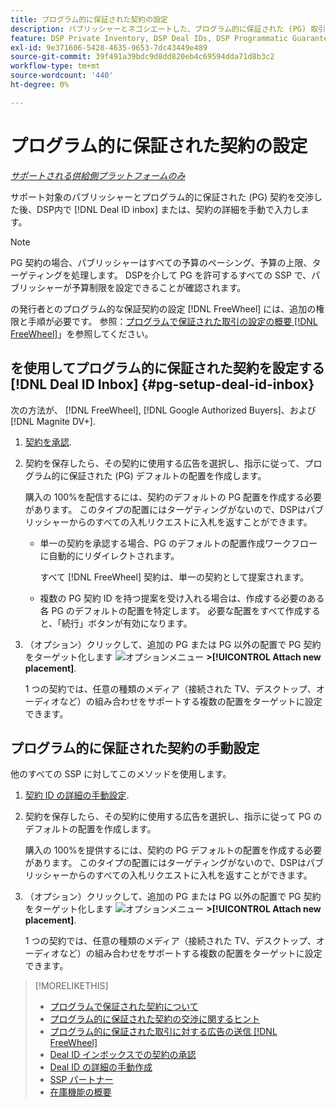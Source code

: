 ```yaml
---
title: プログラム的に保証された契約の設定
description: パブリッシャーとネゴシエートした、プログラム的に保証された (PG) 取引を設定する方法を説明します。
feature: DSP Private Inventory, DSP Deal IDs, DSP Programmatic Guaranteed Deals
exl-id: 9e371606-5428-4635-9653-7dc43449e489
source-git-commit: 39f491a39bdc9d8dd820eb4c69594dda71d8b3c2
workflow-type: tm+mt
source-wordcount: '440'
ht-degree: 0%

---
```


# プログラム的に保証された契約の設定

*[サポートされる供給側プラットフォームのみ](programmatic-guaranteed-about.md)*

サポート対象のパブリッシャーとプログラム的に保証された (PG) 契約を交渉した後、DSP内で [!DNL Deal ID inbox] または、契約の詳細を手動で入力します。

>[!NOTE]
>
> PG 契約の場合、パブリッシャーはすべての予算のペーシング、予算の上限、ターゲティングを処理します。 DSPを介して PG を許可するすべての SSP で、パブリッシャーが予算制限を設定できることが確認されます。
>
> の発行者とのプログラム的な保証契約の設定 [!DNL FreeWheel] には、追加の権限と手順が必要です。 参照：[プログラムで保証された取引の設定の概要 [!DNL FreeWheel]](freewheel-overview.md)」を参照してください。

## を使用してプログラム的に保証された契約を設定する [!DNL Deal ID Inbox] {#pg-setup-deal-id-inbox}

次の方法が、 [!DNL FreeWheel], [!DNL Google Authorized Buyers]、および [!DNL Magnite DV+].

1. [契約を承認](deal-id-inbox-accept.md).

1. 契約を保存したら、その契約に使用する広告を選択し、指示に従って、プログラム的に保証された (PG) デフォルトの配置を作成します。

   購入の 100%を配信するには、契約のデフォルトの PG 配置を作成する必要があります。 このタイプの配置にはターゲティングがないので、DSPはパブリッシャーからのすべての入札リクエストに入札を返すことができます。

   * 単一の契約を承認する場合、PG のデフォルトの配置作成ワークフローに自動的にリダイレクトされます。

      すべて [!DNL FreeWheel] 契約は、単一の契約として提案されます。

   * 複数の PG 契約 ID を持つ提案を受け入れる場合は、作成する必要のある各 PG のデフォルトの配置を特定します。 必要な配置をすべて作成すると、「続行」ボタンが有効になります。

1. （オプション）クリックして、追加の PG または PG 以外の配置で PG 契約をターゲット化します ![オプションメニュー](/help/dsp/assets/options-menu.png) **>[!UICONTROL Attach new placement]**.

   1 つの契約では、任意の種類のメディア（接続された TV、デスクトップ、オーディオなど）の組み合わせをサポートする複数の配置をターゲットに設定できます。

## プログラム的に保証された契約の手動設定

他のすべての SSP に対してこのメソッドを使用します。

1. [契約 ID の詳細の手動設定](deal-id-create.md).

1. 契約を保存したら、その契約に使用する広告を選択し、指示に従って PG のデフォルトの配置を作成します。

   購入の 100%を提供するには、契約の PG デフォルトの配置を作成する必要があります。 このタイプの配置にはターゲティングがないので、DSPはパブリッシャーからのすべての入札リクエストに入札を返すことができます。

1. （オプション）クリックして、追加の PG または PG 以外の配置で PG 契約をターゲット化します ![オプションメニュー](/help/dsp/assets/options-menu.png) **>[!UICONTROL Attach new placement]**.

   1 つの契約では、任意の種類のメディア（接続された TV、デスクトップ、オーディオなど）の組み合わせをサポートする複数の配置をターゲットに設定できます。

>[!MORELIKETHIS]
>
>* [プログラムで保証された契約について](programmatic-guaranteed-about.md)
>* [プログラム的に保証された契約の交渉に関するヒント](/help/dsp/inventory/programmatic-guaranteed-tips.md)
>* [プログラム的に保証された取引に対する広告の送信 [!DNL FreeWheel]](freewheel-submit.md)
>* [Deal ID インボックスでの契約の承認](deal-id-inbox-accept.md)
>* [Deal ID の詳細の手動作成](deal-id-create.md)
>* [SSP パートナー](ssp-partners.md)
>* [在庫機能の概要](inventory-overview.md)

